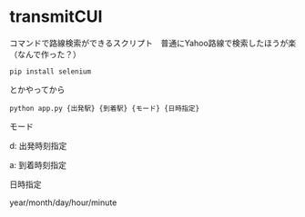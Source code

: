 # transmitCUI
コマンドで路線検索ができるスクリプト　普通にYahoo路線で検索したほうが楽（なんで作った？）

`pip install selenium`

とかやってから

`python app.py {出発駅} {到着駅} {モード} {日時指定}`

モード

d:  出発時刻指定

a:  到着時刻指定
       
日時指定

year/month/day/hour/minute
  


